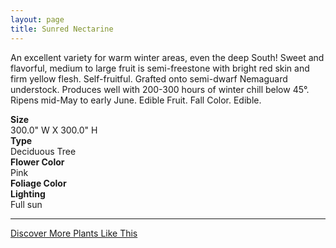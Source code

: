 ```yaml
---
layout: page
title: Sunred Nectarine
---
```


<div class="row">
  <div class="col-md-4">
    <div class="plant-image plant-image-large" style="background-image: url(&quot;https://s3-us-west-1.amazonaws.com/images.plantwithbloom.com/sunred_nectarine.jpg&quot;);"></div>
  </div>
  <div class="col-md-8">
    <div>
      <p>An excellent variety for warm winter areas, even the deep South! Sweet and flavorful, medium to large fruit is semi-freestone with bright red skin and firm yellow flesh. Self-fruitful. Grafted onto semi-dwarf Nemaguard understock. Produces well with 200-300 hours of winter chill below 45&#xB0;. Ripens mid-May to early June. Edible Fruit. Fall Color. Edible.</p>
      <div class="row">
        <div class="col-md-3">
          <strong>Size</strong>
        </div>
        <div class="col-md-9">300.0" W X 300.0" H</div>
      </div>
      <div class="row">
        <div class="col-md-3">
          <strong>Type</strong>
        </div>
        <div class="col-md-9">Deciduous Tree</div>
      </div>
      <div class="row">
        <div class="col-md-3">
          <strong>Flower Color</strong>
        </div>
        <div class="col-md-9">Pink</div>
      </div>
      <div class="row">
        <div class="col-md-3">
          <strong>Foliage Color</strong>
        </div>
        <div class="col-md-9"/>
      </div>
      <div class="row">
        <div class="col-md-3">
          <strong>Lighting</strong>
        </div>
        <div class="col-md-9">Full sun</div>
      </div>
    </div>
    <hr/>
    <a class="btn btn-default" href="http://app.plantwithbloom.com/search">Discover More Plants Like This</a>
  </div>
</div>